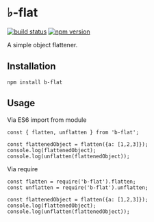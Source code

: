 # ♭-flat

[![build status](https://travis-ci.org/nickytonline/b-flat.svg?branch=master)](https://travis-ci.org/nickytonline/b-flat)
[![npm version](https://img.shields.io/npm/v/b-flat.svg?style=flat-square)](https://www.npmjs.com/package/b-flat)

A simple object flattener.

Installation
------------
`npm install b-flat`

Usage
-----

Via ES6 import from module
```
const { flatten, unflatten } from 'b-flat';

const flattenedObject = flatten({a: [1,2,3]});
console.log(flattenedObject);
console.log(unflatten(flattenedObject));
```

Via require
```
const flatten = require('b-flat').flatten;
const unflatten = require('b-flat').unflatten;

const flattenedObject = flatten({a: [1,2,3]});
console.log(flattenedObject);
console.log(unflatten(flattenedObject));
```
